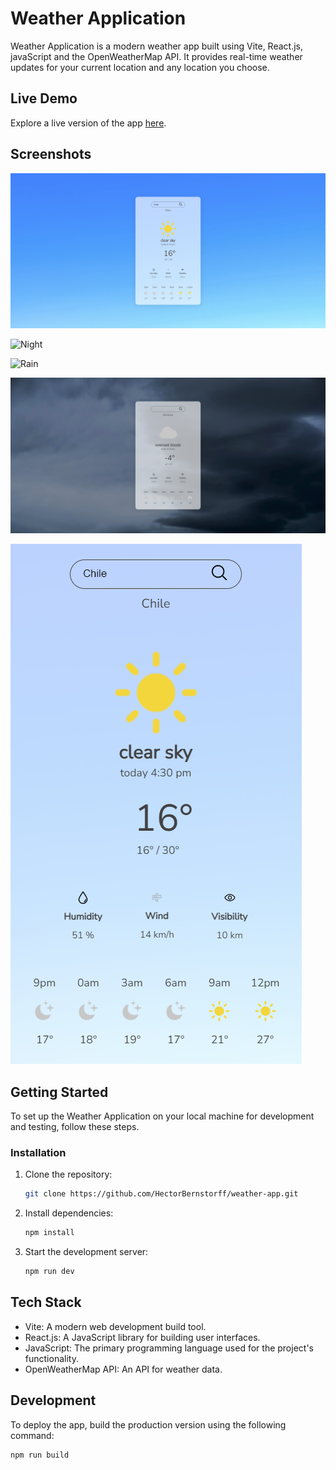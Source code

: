 # Weather Application

Weather Application is a modern weather app built using Vite, React.js, javaScript and the OpenWeatherMap API. It provides real-time weather updates for your current location and any location you choose.

## Live Demo

Explore a live version of the app [here](https://hectorbernstorff.github.io/weather-app/).

## Screenshots
![Clear](screenshots/Clear.png)

![Night](screenshots/Night.png)

![Rain](screenshots/Rain.png)

![Clouds](screenshots/Clouds.png)

![Mobile](screenshots/Mobile.png)

## Getting Started

To set up the Weather Application on your local machine for development and testing, follow these steps.

### Installation

1. Clone the repository:

    ```bash
    git clone https://github.com/HectorBernstorff/weather-app.git
    ```

2. Install dependencies:

    ```bash
    npm install
    ```

3. Start the development server:

    ```bash
    npm run dev
    ```

## Tech Stack

- Vite: A modern web development build tool.
- React.js: A JavaScript library for building user interfaces.
- JavaScript: The primary programming language used for the project's functionality.
- OpenWeatherMap API: An API for weather data.

## Development

To deploy the app, build the production version using the following command:

```bash
npm run build
